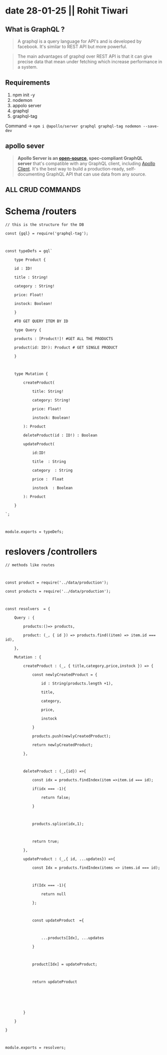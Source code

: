 
# date 28-01-25 || Rohit Tiwari

## What is GraphQL ?
>A graphql is a query language for API's and is developed by facebook. It's similar to REST API but more powerful.

> The main advantages of graphql over REST API is that it can give precise data that mean under fetching which increase performance in a system.

## Requirements

1. npm init -y
2. nodemon
3. appolo server 
4. graphql
5. graphql-tag

Command -> `npm i @apollo/server graphql graphql-tag nodemon --save-dev`

## apollo sever

>**Apollo Server is an [open-source](https://github.com/apollographql/apollo-server), spec-compliant GraphQL server** that's compatible with any GraphQL client, including [Apollo Client](https://www.apollographql.com/docs/react). It's the best way to build a production-ready, self-documenting GraphQL API that can use data from any source.



## ALL CRUD COMMANDS


# Schema /routers

```
// this is the structure for the DB

const {gql} = require('graphql-tag');

  

const typeDefs = gql`

    type Product {

    id : ID!

    title : String!

    category : String!

    price: Float!

    instock: Boolean!

    }

    #TO GET QUERY ITEM BY ID

    type Query {

    products : [Product!]! #GET ALL THE PRODUCTS

    product(id: ID!): Product # GET SINGLE PRODUCT

    }

  

    type Mutation {

        createProduct(

            title: String!

            category: String!

            price: Float!

            instock: Boolean!

        ): Product

        deleteProduct(id : ID!) : Boolean

        updateProduct(

            id:ID!

            title  : String

            category  : String

            price :  Float

            instock  : Boolean

        ): Product

    }

`;

  

module.exports = typeDefs;
```
# reslovers /controllers

```node
// methods like routes

  

const product = require('../data/production');

const products = require('../data/production');

  

const resolvers  = {

    Query : {

        products:()=> products,

        product: (_, { id }) => products.find((item) => item.id === id),

    },

    Mutation : {

        createProduct : (_, { title,category,price,instock }) => {

            const newlyCreatedProduct = {

                id : String(products.length +1),

                title,

                category,

                price,

                instock

            }

            products.push(newlyCreatedProduct);

            return newlyCreatedProduct;

        },

  

        deleteProduct : (_,{id}) =>{

            const idx = products.findIndex(item =>item.id === id);

            if(idx === -1){

                return false;

            }

  

            products.splice(idx,1);

  

            return true;

        },

        updateProduct : (_,{ id, ...updates}) =>{

            const Idx = products.findIndex(items => items.id === id);

  

            if(Idx === -1){

                return null

            };

  

            const updateProduct  ={

  

                ...products[Idx], ...updates

            }

  

            product[Idx] = updateProduct;

  

            return updateProduct

  
  
  
  

        }

    }

}

  

module.exports = resolvers;
```
